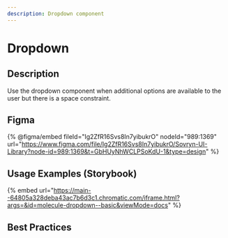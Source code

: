 ```yaml
---
description: Dropdown component
---
```


# Dropdown

## Description

Use the dropdown component when additional options are available to the user but there is a space constraint.

## Figma

{% @figma/embed fileId="Ig2ZfR16Svs8In7yibukrO" nodeId="989:1369" url="https://www.figma.com/file/Ig2ZfR16Svs8In7yibukrO/Sovryn-UI-Library?node-id=989:1369&t=GbHUyNhWCLPSoKdU-1&type=design" %}

## Usage Examples (Storybook)

{% embed url="https://main--64805a328deba43ac7b6d3c1.chromatic.com/iframe.html?args=&id=molecule-dropdown--basic&viewMode=docs" %}

## Best Practices
